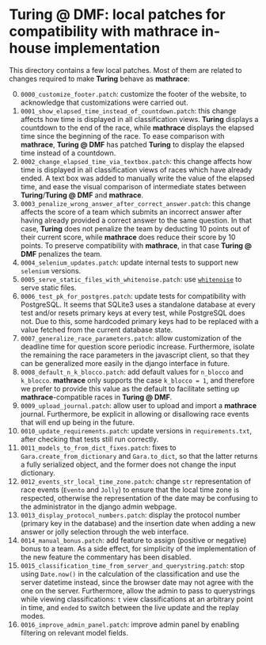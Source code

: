 # Turing @ DMF: local patches for compatibility with mathrace in-house implementation

This directory contains a few local patches. Most of them are related to changes required to make **Turing** behave as **mathrace**:

0. `0000_customize_footer.patch`: customize the footer of the website, to acknowledge that customizations were carried out.
1. `0001_show_elapsed_time_instead_of_countdown.patch`: this change affects how time is displayed in all classification views. **Turing** displays a countdown to the end of the race, while **mathrace** displays the elapsed time since the beginning of the race. To ease comparison with **mathrace**, **Turing @ DMF** has patched **Turing** to display the elapsed time instead of a countdown.
2. `0002_change_elapsed_time_via_textbox.patch`: this change affects how time is displayed in all classification views of races which have already ended. A text box was added to manually write the value of the elapsed time, and ease the visual comparison of intermediate states between **Turing**/**Turing @ DMF** and **mathrace**.
3. `0003_penalize_wrong_answer_after_correct_answer.patch`: this change affects the score of a team which submits an incorrect answer after having already provided a correct answer to the same question. In that case, **Turing** does not penalize the team by deducting 10 points out of their current score, while **mathrace** does reduce their score by 10 points. To preserve compatibility with **mathrace**, in that case **Turing @ DMF** penalizes the team.
4. `0004_selenium_updates.patch`: update internal tests to support new `selenium` versions.
5. `0005_serve_static_files_with_whitenoise.patch`: use [`whitenoise`](https://pypi.org/project/whitenoise/) to serve static files.
6. `0006_test_pk_for_postgres.patch`: update tests for compatibility with PostgreSQL. It seems that SQLite3 uses a standalone database at every test and/or resets primary keys at every test, while PostgreSQL does not. Due to this, some hardcoded primary keys had to be replaced with a value fetched from the current database state.
7. `0007_generalize_race_parameters.patch`: allow customization of the deadline time for question score periodic increase. Furthermore, isolate the remaining the race parameters in the javascript client, so that they can be generalized more easily in the django interface in future.
8. `0008_default_n_k_blocco.patch`: add default values for `n_blocco` and `k_blocco`. **mathrace** only supports the case `k_blocco = 1`, and therefore we prefer to provide this value as the default to facilitate setting up **mathrace**-compatible races in **Turing @ DMF**.
9. `0009_upload_journal.patch`: allow user to upload and import a **mathrace** journal. Furthermore, be explicit in allowing or disallowing race events that will end up being in the future.
10. `0010_update_requirements.patch`: update versions in `requirements.txt`, after checking that tests still run correctly.
11. `0011_models_to_from_dict_fixes.patch`: fixes to `Gara.create_from_dictionary` and `Gara.to_dict`, so that the latter returns a fully serialized object, and the former does not change the input dictionary.
12. `0012_events_str_local_time_zone.patch`: change `str` representation of race events (`Evento` and `Jolly`) to ensure that the local time zone is respected, otherwise the representation of the date may be confusing to the administrator in the django admin webpage.
13. `0013_display_protocol_numbers.patch`: display the protocol number (primary key in the database) and the insertion date when adding a new answer or jolly selection through the web interface.
14. `0014_manual_bonus.patch`: add feature to assign (positive or negative) bonus to a team. As a side effect, for simplicity of the implementation of the new feature the commentary has been disabled.
15. `0015_classification_time_from_server_and_querystring.patch`: stop using `Date.now()` in the calculation of the classification and use the server datetime instead, since the browser date may not agree with the one on the server. Furthermore, allow the admin to pass to querystrings while viewing classifications: `t` view classifications at an arbitrary point in time, and `ended` to switch between the live update and the replay modes.
16. `0016_improve_admin_panel.patch`: improve admin panel by enabling filtering on relevant model fields.

